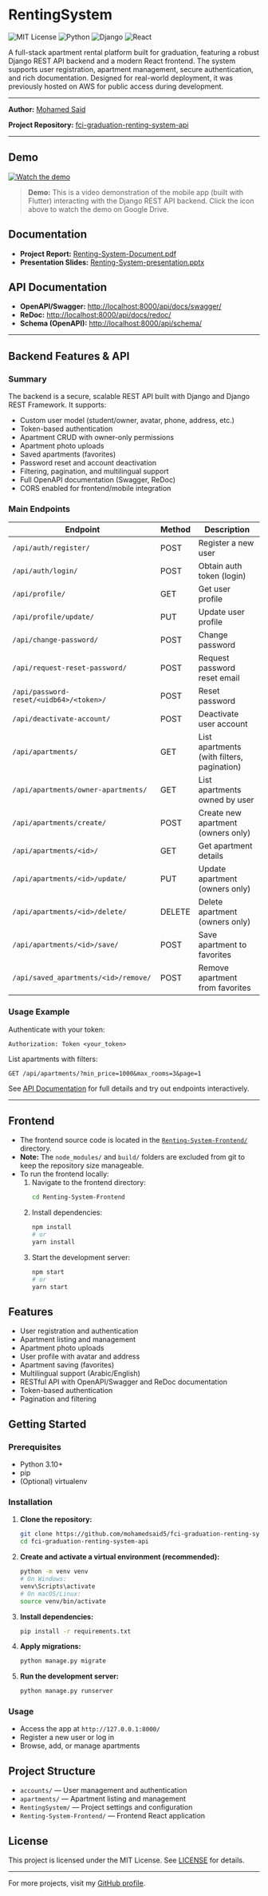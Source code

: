 # RentingSystem

![MIT License](https://img.shields.io/badge/license-MIT-green)
![Python](https://img.shields.io/badge/python-3.10%2B-blue)
![Django](https://img.shields.io/badge/backend-Django%205.0-blue)
![React](https://img.shields.io/badge/frontend-React-blue)

A full-stack apartment rental platform built for graduation, featuring a robust Django REST API backend and a modern React frontend. The system supports user registration, apartment management, secure authentication, and rich documentation. Designed for real-world deployment, it was previously hosted on AWS for public access during development.

---

**Author:** [Mohamed Said](https://github.com/mohamedsaid5/)

**Project Repository:** [fci-graduation-renting-system-api](https://github.com/mohamedsaid5/fci-graduation-renting-system-api)

---

## Demo

[![Watch the demo](https://raw.githubusercontent.com/edent/SuperTinyIcons/master/images/svg/youtube.svg)](https://drive.google.com/file/d/1JAAy1-ocmjRGS3hnjEPkUWG-k7y35-8B/view?usp=sharing)

> **Demo:** This is a video demonstration of the mobile app (built with Flutter) interacting with the Django REST API backend. Click the icon above to watch the demo on Google Drive.

## Documentation
- **Project Report:** [Renting-System-Document.pdf](./Renting-System-Document.pdf)
- **Presentation Slides:** [Renting-System-presentation.pptx](./Renting-System-presentation.pptx)

## API Documentation
- **OpenAPI/Swagger:** [http://localhost:8000/api/docs/swagger/](http://localhost:8000/api/docs/swagger/)
- **ReDoc:** [http://localhost:8000/api/docs/redoc/](http://localhost:8000/api/docs/redoc/)
- **Schema (OpenAPI):** [http://localhost:8000/api/schema/](http://localhost:8000/api/schema/)

---

## Backend Features & API

### Summary
The backend is a secure, scalable REST API built with Django and Django REST Framework. It supports:
- Custom user model (student/owner, avatar, phone, address, etc.)
- Token-based authentication
- Apartment CRUD with owner-only permissions
- Apartment photo uploads
- Saved apartments (favorites)
- Password reset and account deactivation
- Filtering, pagination, and multilingual support
- Full OpenAPI documentation (Swagger, ReDoc)
- CORS enabled for frontend/mobile integration

### Main Endpoints
| Endpoint                                 | Method | Description                                 |
|------------------------------------------|--------|---------------------------------------------|
| `/api/auth/register/`                    | POST   | Register a new user                         |
| `/api/auth/login/`                       | POST   | Obtain auth token (login)                   |
| `/api/profile/`                          | GET    | Get user profile                            |
| `/api/profile/update/`                   | PUT    | Update user profile                         |
| `/api/change-password/`                  | POST   | Change password                             |
| `/api/request-reset-password/`           | POST   | Request password reset email                |
| `/api/password-reset/<uidb64>/<token>/`  | POST   | Reset password                              |
| `/api/deactivate-account/`               | POST   | Deactivate user account                     |
| `/api/apartments/`                       | GET    | List apartments (with filters, pagination)  |
| `/api/apartments/owner-apartments/`      | GET    | List apartments owned by user               |
| `/api/apartments/create/`                | POST   | Create new apartment (owners only)          |
| `/api/apartments/<id>/`                  | GET    | Get apartment details                       |
| `/api/apartments/<id>/update/`           | PUT    | Update apartment (owners only)              |
| `/api/apartments/<id>/delete/`           | DELETE | Delete apartment (owners only)              |
| `/api/apartments/<id>/save/`             | POST   | Save apartment to favorites                 |
| `/api/saved_apartments/<id>/remove/`     | POST   | Remove apartment from favorites             |

### Usage Example
Authenticate with your token:
```http
Authorization: Token <your_token>
```

List apartments with filters:
```http
GET /api/apartments/?min_price=1000&max_rooms=3&page=1
```

See [API Documentation](#api-documentation) for full details and try out endpoints interactively.

---

## Frontend
- The frontend source code is located in the [`Renting-System-Frontend/`](./Renting-System-Frontend/) directory.
- **Note:** The `node_modules/` and `build/` folders are excluded from git to keep the repository size manageable.
- To run the frontend locally:
  1. Navigate to the frontend directory:
     ```bash
     cd Renting-System-Frontend
     ```
  2. Install dependencies:
     ```bash
     npm install
     # or
     yarn install
     ```
  3. Start the development server:
     ```bash
     npm start
     # or
     yarn start
     ```

## Features
- User registration and authentication
- Apartment listing and management
- Apartment photo uploads
- User profile with avatar and address
- Apartment saving (favorites)
- Multilingual support (Arabic/English)
- RESTful API with OpenAPI/Swagger and ReDoc documentation
- Token-based authentication
- Pagination and filtering

## Getting Started

### Prerequisites
- Python 3.10+
- pip
- (Optional) virtualenv

### Installation
1. **Clone the repository:**
   ```bash
   git clone https://github.com/mohamedsaid5/fci-graduation-renting-system-api.git
   cd fci-graduation-renting-system-api
   ```
2. **Create and activate a virtual environment (recommended):**
   ```bash
   python -m venv venv
   # On Windows:
   venv\Scripts\activate
   # On macOS/Linux:
   source venv/bin/activate
   ```
3. **Install dependencies:**
   ```bash
   pip install -r requirements.txt
   ```
4. **Apply migrations:**
   ```bash
   python manage.py migrate
   ```
5. **Run the development server:**
   ```bash
   python manage.py runserver
   ```

### Usage
- Access the app at `http://127.0.0.1:8000/`
- Register a new user or log in
- Browse, add, or manage apartments

## Project Structure
- `accounts/` — User management and authentication
- `apartments/` — Apartment listing and management
- `RentingSystem/` — Project settings and configuration
- `Renting-System-Frontend/` — Frontend React application

## License
This project is licensed under the MIT License. See [LICENSE](LICENSE) for details.

---

For more projects, visit my [GitHub profile](https://github.com/mohamedsaid5/).
